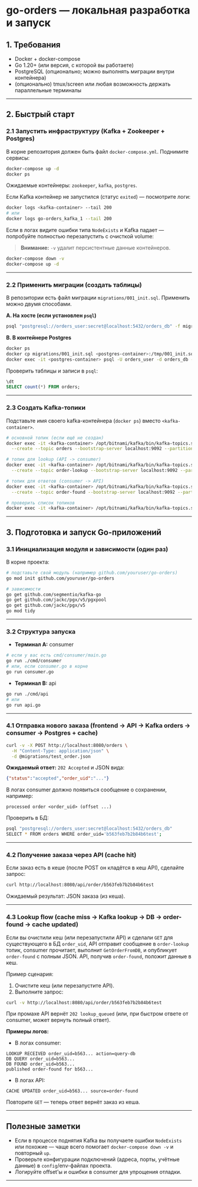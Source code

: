 # go-orders — локальная разработка и запуск

## 1. Требования

- Docker + docker-compose
- Go 1.20+ (или версия, с которой вы работаете)
- PostgreSQL (опционально; можно выполнять миграции внутри контейнера)
- (опционально) tmux/screen или любая возможность держать параллельные терминалы

---

## 2. Быстрый старт

### 2.1 Запустить инфраструктуру (Kafka + Zookeeper + Postgres)

В корне репозитория должен быть файл `docker-compose.yml`. Поднимите сервисы:

```bash
docker-compose up -d
docker ps
```

Ожидаемые контейнеры: `zookeeper`, `kafka`, `postgres`.

Если Kafka контейнер не запустился (статус `exited`) — посмотрите логи:

```bash
docker logs <kafka-container> --tail 200
# или
docker logs go-orders_kafka_1 --tail 200
```

Если в логах видите ошибки типа `NodeExists` и Kafka падает — попробуйте полностью перезапустить с очисткой volume:

> **Внимание:** `-v` удалит персистентные данные контейнеров.

```bash
docker-compose down -v
docker-compose up -d
```

---

### 2.2 Применить миграции (создать таблицы)

В репозитории есть файл миграции `migrations/001_init.sql`. Применить можно двумя способами.

**A. На хосте (если установлен `psql`)**

```bash
psql "postgresql://orders_user:secret@localhost:5432/orders_db" -f migrations/001_init.sql
```

**B. В контейнере Postgres**

```bash
docker ps
docker cp migrations/001_init.sql <postgres-container>:/tmp/001_init.sql
docker exec -it <postgres-container> psql -U orders_user -d orders_db -f /tmp/001_init.sql
```

Проверить таблицы и записи в `psql`:

```sql
\dt
SELECT count(*) FROM orders;
```

---

### 2.3 Создать Kafka-топики

Подставьте имя своего kafka-контейнера (`docker ps`) вместо `<kafka-container>`.

```bash
# основной топик (если ещё не создан)
docker exec -it <kafka-container> /opt/bitnami/kafka/bin/kafka-topics.sh \
  --create --topic orders --bootstrap-server localhost:9092 --partitions 1 --replication-factor 1

# топик для lookup (API -> consumer)
docker exec -it <kafka-container> /opt/bitnami/kafka/bin/kafka-topics.sh \
  --create --topic order-lookup --bootstrap-server localhost:9092 --partitions 1 --replication-factor 1

# топик для ответов (consumer -> API)
docker exec -it <kafka-container> /opt/bitnami/kafka/bin/kafka-topics.sh \
  --create --topic order-found --bootstrap-server localhost:9092 --partitions 1 --replication-factor 1

# проверить список топиков
docker exec -it <kafka-container> /opt/bitnami/kafka/bin/kafka-topics.sh --list --bootstrap-server localhost:9092
```

---

## 3. Подготовка и запуск Go-приложений

### 3.1 Инициализация модуля и зависимости (один раз)

В корне проекта:

```bash
# подставьте свой модуль (например github.com/youruser/go-orders)
go mod init github.com/youruser/go-orders

# зависимости
go get github.com/segmentio/kafka-go
go get github.com/jackc/pgx/v5/pgxpool
go get github.com/jackc/pgx/v5
go mod tidy
```

---

### 3.2 Структура запуска

- **Терминал A:** consumer

```bash
# если у вас есть cmd/consumer/main.go
go run ./cmd/consumer
# или, если consumer.go в корне
go run consumer.go
```

- **Терминал B:** api

```bash
go run ./cmd/api
# или
go run api.go
```

---

### 4.1 Отправка нового заказа (frontend → API → Kafka orders → consumer → Postgres + cache)

```bash
curl -v -X POST http://localhost:8080/orders \
  -H "Content-Type: application/json" \
  -d @migrations/test_order.json
```

**Ожидаемый ответ:** `202 Accepted` и JSON вида:

```json
{"status":"accepted","order_uid":"..."}
```

В логах consumer должно появиться сообщение о сохранении, например:

```
processed order <order_uid> (offset ...)
```

Проверить в БД:

```bash
psql "postgresql://orders_user:secret@localhost:5432/orders_db"
SELECT * FROM orders WHERE order_uid='b563feb7b2b84b6test';
```

---

### 4.2 Получение заказа через API (cache hit)

Если заказ есть в кешe (после POST он кладётся в кеш API), сделайте запрос:

```bash
curl http://localhost:8080/api/order/b563feb7b2b84b6test
```

Ожидаемый результат: JSON заказа (из кеша).

---

### 4.3 Lookup flow (cache miss → Kafka lookup → DB → order-found → cache updated)

Если вы очистили кеш (или перезапустили API) и сделали `GET` для существующего в БД `order_uid`, API отправит сообщение в `order-lookup` топик, consumer прочитает, выполнит `GetOrderFromDB`, и опубликует `order-found` с полным JSON. API, получив `order-found`, положит данные в кеш.

Пример сценария:

1. Очистите кеш (или перезапустите API).
2. Выполните запрос:

```bash
curl -v http://localhost:8080/api/order/b563feb7b2b84b6test
```

При промахе API вернёт `202 lookup_queued` (или, при быстром ответе от consumer, может вернуть полный ответ).

**Примеры логов:**

- В логах consumer:

```
LOOKUP RECEIVED order_uid=b563... action=query-db
DB QUERY order_uid=b563...
DB FOUND order_uid=b563...
published order-found for b563...
```

- В логах API:

```
CACHE UPDATED order_uid=b563... source=order-found
```

Повторите `GET` — теперь ответ вернёт заказ из кеша.

---

## Полезные заметки

- Если в процессе поднятия Kafka вы получаете ошибки `NodeExists` или похожие — чаще всего помогает `docker-compose down -v` и повторный `up`.
- Проверьте конфигурации подключений (адреса, порты, учётные данные) в `config`/env-файлах проекта.
- Логируйте offset'ы и ошибки в consumer для упрощения отладки.

---

